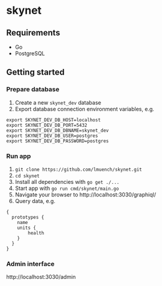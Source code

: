 # skynet
## Requirements
* Go
* PostgreSQL

## Getting started
### Prepare database
1. Create a new `skynet_dev` database
2. Export database connection environment variables, e.g.
```
export SKYNET_DEV_DB_HOST=localhost
export SKYNET_DEV_DB_PORT=5432
export SKYNET_DEV_DB_DBNAME=skynet_dev
export SKYNET_DEV_DB_USER=postgres
export SKYNET_DEV_DB_PASSWORD=postgres
```

### Run app
1. `git clone https://github.com/lmuench/skynet.git`
2. `cd skynet`
3. Install all dependencies with `go get ./...`
4. Start app with `go run cmd/skynet/main.go `
5. Navigate your browser to http://localhost:3030/graphiql/
6. Query data, e.g.
```
{
  prototypes {
    name
    units {
    	health
    }
  }
}
```

### Admin interface
http://localhost:3030/admin
